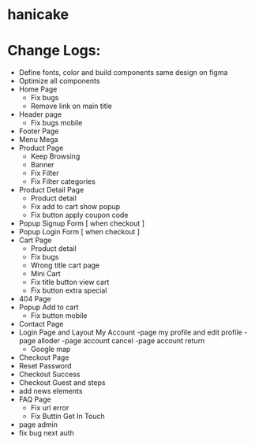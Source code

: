 # hanicake

# Change Logs:

- Define fonts, color and build components same design on figma
- Optimize all components
- Home Page
  - Fix bugs
  - Remove link on main title
- Header page
  - Fix bugs mobile
- Footer Page
- Menu Mega
- Product Page
  - Keep Browsing
  - Banner
  - Fix Filter
  - Fix Filter categories
- Product Detail Page
  - Product detail
  - Fix add to cart show popup
  - Fix button apply coupon code
- Popup Signup Form [ when checkout ]
- Popup Login Form [ when checkout ]
- Cart Page
  - Product detail
  - Fix bugs
  - Wrong title cart page
  - Mini Cart
  - Fix title button view cart
  - Fix button extra special
- 404 Page
- Popup Add to cart
  - Fix button mobile
- Contact Page
- Login Page and Layout My Account
  -page my profile and edit profile
  -page alloder
  -page account cancel
  -page account return
  - Google map
- Checkout Page
- Reset Password
- Checkout Success
- Checkout Guest and steps
- add news elements
- FAQ Page
  - Fix url error
  - Fix Buttin Get In Touch
- page admin
- fix bug next auth
